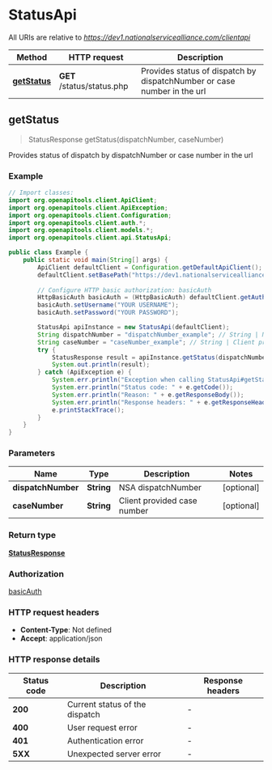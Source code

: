 # StatusApi

All URIs are relative to *https://dev1.nationalservicealliance.com/clientapi*

| Method | HTTP request | Description |
|------------- | ------------- | -------------|
| [**getStatus**](StatusApi.md#getStatus) | **GET** /status/status.php | Provides status of dispatch by dispatchNumber or case number in the url |



## getStatus

> StatusResponse getStatus(dispatchNumber, caseNumber)

Provides status of dispatch by dispatchNumber or case number in the url

### Example

```java
// Import classes:
import org.openapitools.client.ApiClient;
import org.openapitools.client.ApiException;
import org.openapitools.client.Configuration;
import org.openapitools.client.auth.*;
import org.openapitools.client.models.*;
import org.openapitools.client.api.StatusApi;

public class Example {
    public static void main(String[] args) {
        ApiClient defaultClient = Configuration.getDefaultApiClient();
        defaultClient.setBasePath("https://dev1.nationalservicealliance.com/clientapi");
        
        // Configure HTTP basic authorization: basicAuth
        HttpBasicAuth basicAuth = (HttpBasicAuth) defaultClient.getAuthentication("basicAuth");
        basicAuth.setUsername("YOUR USERNAME");
        basicAuth.setPassword("YOUR PASSWORD");

        StatusApi apiInstance = new StatusApi(defaultClient);
        String dispatchNumber = "dispatchNumber_example"; // String | NSA dispatchNumber
        String caseNumber = "caseNumber_example"; // String | Client provided case number
        try {
            StatusResponse result = apiInstance.getStatus(dispatchNumber, caseNumber);
            System.out.println(result);
        } catch (ApiException e) {
            System.err.println("Exception when calling StatusApi#getStatus");
            System.err.println("Status code: " + e.getCode());
            System.err.println("Reason: " + e.getResponseBody());
            System.err.println("Response headers: " + e.getResponseHeaders());
            e.printStackTrace();
        }
    }
}
```

### Parameters


| Name | Type | Description  | Notes |
|------------- | ------------- | ------------- | -------------|
| **dispatchNumber** | **String**| NSA dispatchNumber | [optional] |
| **caseNumber** | **String**| Client provided case number | [optional] |

### Return type

[**StatusResponse**](StatusResponse.md)

### Authorization

[basicAuth](../README.md#basicAuth)

### HTTP request headers

- **Content-Type**: Not defined
- **Accept**: application/json


### HTTP response details
| Status code | Description | Response headers |
|-------------|-------------|------------------|
| **200** | Current status of the dispatch |  -  |
| **400** | User request error |  -  |
| **401** | Authentication error |  -  |
| **5XX** | Unexpected server error |  -  |

